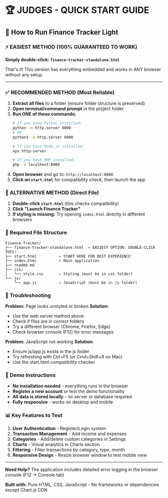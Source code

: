# 🏆 JUDGES - QUICK START GUIDE

## 🚀 How to Run Finance Tracker Light

### ⚡ EASIEST METHOD (100% GUARANTEED TO WORK)

**Simply double-click: `finance-tracker-standalone.html`**

That's it! This version has everything embedded and works in ANY browser without any setup.

---

### ✅ RECOMMENDED METHOD (Most Reliable)

1. **Extract all files** to a folder (ensure folder structure is preserved)
2. **Open terminal/command prompt** in the project folder
3. **Run ONE of these commands:**
   ```bash
   # If you have Python installed:
   python -m http.server 8000
   # OR
   python3 -m http.server 8000
   
   # If you have Node.js installed:
   npx http-server
   
   # If you have PHP installed:
   php -S localhost:8000
   ```
4. **Open browser** and go to: `http://localhost:8000`
5. **Click on `start.html`** for compatibility check, then launch the app

### 🔄 ALTERNATIVE METHOD (Direct File)

1. **Double-click `start.html`** (this checks compatibility)
2. **Click "Launch Finance Tracker"**
3. **If styling is missing:** Try opening `index.html` directly in different browsers

### 📁 Required File Structure
```
Finance-Tracker/
├── finance-tracker-standalone.html  ← EASIEST OPTION: DOUBLE-CLICK THIS!
├── start.html          ← START HERE FOR BEST EXPERIENCE
├── index.html          ← Main application
├── readme.md
├── css/
│   └── style.css       ← Styling (must be in css folder)
└── js/
    └── app.js          ← JavaScript (must be in js folder)
```

### 🐛 Troubleshooting

**Problem:** Page looks unstyled or broken
**Solution:** 
- Use the web server method above
- Check if files are in correct folders
- Try a different browser (Chrome, Firefox, Edge)
- Check browser console (F12) for error messages

**Problem:** JavaScript not working
**Solution:**
- Ensure js/app.js exists in the js folder
- Try refreshing with Ctrl+F5 (or Cmd+Shift+R on Mac)
- Use the start.html compatibility checker

### 🎯 Demo Instructions
- **No installation needed** - everything runs in the browser
- **Register a new account** or test the demo functionality
- **All data is stored locally** - no server or database required
- **Fully responsive** - works on desktop and mobile

### 📊 Key Features to Test
1. **User Authentication** - Register/Login system
2. **Transaction Management** - Add income and expenses
3. **Categories** - Add/delete custom categories in Settings
4. **Charts** - Visual analytics in Charts section
5. **Filtering** - Filter transactions by category, type, month
6. **Responsive Design** - Resize browser window to test mobile view

---
**Need Help?** The application includes detailed error logging in the browser console (F12 → Console tab)

**Built with:** Pure HTML, CSS, JavaScript - No frameworks or dependencies except Chart.js CDN
